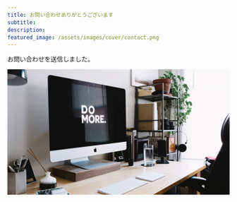 ```yaml
---
title: お問い合わせありがとうございます
subtitle: 
description: 
featured_image: /assets/images/cover/contact.png
---
```


お問い合わせを送信しました。

![](/images/demo/about.jpg)
